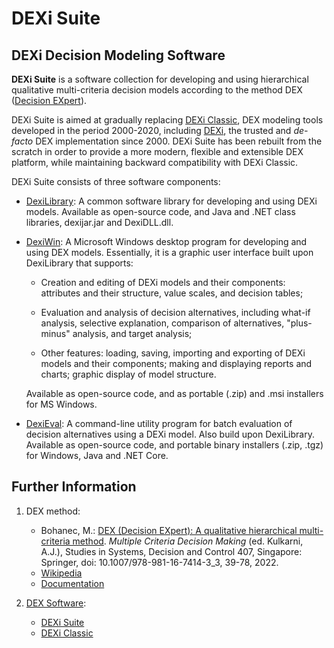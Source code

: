DEXi Suite
==========

DEXi Decision Modeling Software
-------------------------------

**DEXi Suite** is a software collection for developing and using hierarchical qualitative multi-criteria decision models according to the method DEX ([Decision EXpert](https://dex.ijs.si/documentation/DEX_Method/DEX_Method.html)).

DEXi Suite is aimed at gradually replacing [DEXi Classic](https://dex.ijs.si/dexiclassic/dexiclassic.html), DEX modeling tools developed in the period 2000-2020, including [DEXi](https://kt.ijs.si/MarkoBohanec/dexi.html), the trusted and <i>de-facto</i> DEX implementation since 2000. DEXi Suite has been rebuilt from the scratch in order to provide a more modern, flexible and extensible DEX platform, while maintaining backward compatibility with DEXi Classic.

DEXi Suite consists of three software components:

- [DexiLibrary](./DEXiLibrary/README.md): A common software library for developing and using DEXi models. Available as open-source code, and Java and .NET class libraries, dexijar.jar and DexiDLL.dll.

- [DexiWin](./DEXiWin/README.md): A Microsoft Windows desktop program for developing and using DEX models. Essentially, it is a graphic user interface built upon DexiLibrary that supports:

  - Creation and editing of DEXi models and their components: attributes and their structure, value scales, and decision tables;
  
  - Evaluation and analysis of decision alternatives, including what-if analysis,  selective explanation, comparison of alternatives, "plus-minus" analysis, and target analysis;
  
  - Other features: loading, saving, importing and exporting of DEXi models and their components; making and displaying reports and charts; graphic display of model structure.

  Available as open-source code, and as portable (.zip) and .msi installers for MS Windows.

- [DexiEval](./DEXiEval/README.md): A command-line utility program for batch evaluation of decision alternatives using a DEXi model. Also build upon DexiLibrary. Available as open-source code, and portable binary installers (.zip, .tgz) for Windows, Java and .NET Core.

Further Information
-------------------

1. DEX method: 

   - Bohanec, M.: [DEX (Decision EXpert): A qualitative hierarchical multi-criteria method](https://link.springer.com/chapter/10.1007/978-981-16-7414-3_3). *Multiple Criteria Decision Making* (ed. Kulkarni, A.J.), Studies in Systems, Decision and Control 407, Singapore: Springer, doi: 10.1007/978-981-16-7414-3_3, 39-78, 2022. 
   - [Wikipedia](https://en.wikipedia.org/wiki/Decision_EXpert)
   - [Documentation](https://dex.ijs.si/documentation/DEX_Method/DEX_Method.html)
  
2. [DEX Software](https://dex.ijs.si/):

   - [DEXi Suite](https://dex.ijs.si/dexisuite/dexisuite.html)
   - [DEXi Classic](https://dex.ijs.si/dexiclassic/dexiclassic.html)
